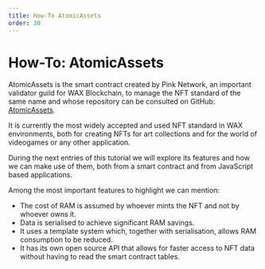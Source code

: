 ```yaml
---
title: How-To AtomicAssets
order: 30
---
```


# How-To: AtomicAssets

AtomicAssets is the smart contract created by Pink Network, an important validator guild for WAX Blockchain, to manage the NFT standard of the same name and whose repository can be consulted on GitHub: [AtomicAssets](https://github.com/pinknetworkx/atomicassets-contract).

It is currently the most widely accepted and used NFT standard in WAX environments, both for creating NFTs for art collections and for the world of videogames or any other application.

During the next entries of this tutorial we will explore its features and how we can make use of them, both from a smart contract and from JavaScript based applications.

Among the most important features to highlight we can mention:

- The cost of RAM is assumed by whoever mints the NFT and not by whoever owns it.
- Data is serialised to achieve significant RAM savings.
- It uses a template system which, together with serialisation, allows RAM consumption to be reduced.
- It has its own open source API that allows for faster access to NFT data without having to read the smart contract tables.

<ChildTableOfContents :max="2" title="More inside this section" />
